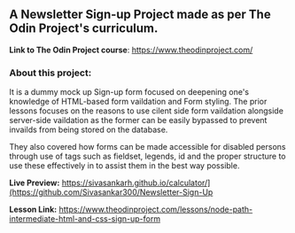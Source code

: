 ## **A Newsletter Sign-up Project** made as per The Odin Project's curriculum. 

**Link to The Odin Project course**: https://www.theodinproject.com/

### About this project:
It is a dummy mock up Sign-up form focused on deepening one's knowledge of HTML-based form vaildation and Form styling.
The prior lessons focuses on the reasons to use cilent side form vaildation alongside server-side vaildation
as the former can be easily bypassed to prevent invailds from being stored on the database.

They also covered how forms can be made accessible for disabled persons through use of tags such as fieldset, legends, id and
the proper structure to use these effectively in to assist them in the best way possible.

**Live Preview:** https://sivasankarh.github.io/calculator/](https://github.com/Sivasankar300/Newsletter-Sign-Up

**Lesson Link:** https://www.theodinproject.com/lessons/node-path-intermediate-html-and-css-sign-up-form



